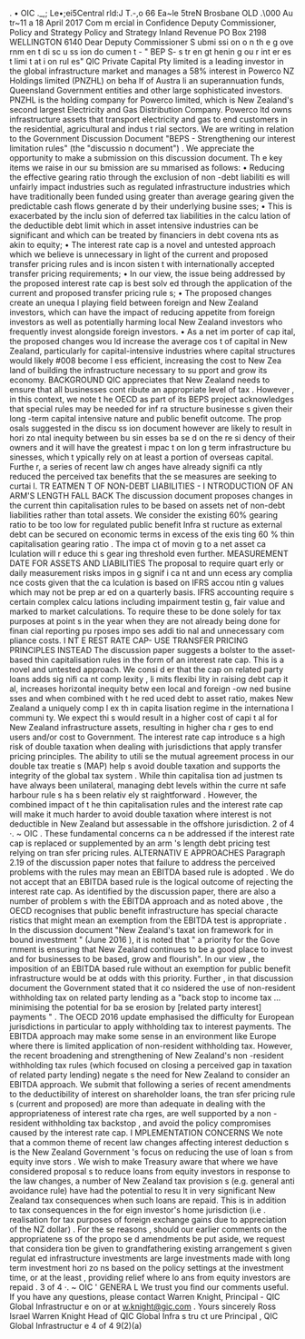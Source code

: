 . • OIC .\_,; Le•;ei5Central rld:J T.-,o 66 Ea~le 5treN Brosbane OLD .\\000 Au tr~11 a 18 April 2017 Com m ercial in Confidence Deputy Commissioner, Policy and Strategy Policy and Strategy Inland Revenue PO Box 2198 WELLINGTON 6140 Dear Deputy Commissioner S ubmi ssi on o n th e g ove rnm en t di sc u ss ion do cumen t - " BEP S- s tr en gt henin g ou r int er es t limi t at i on rul es" QIC Private Capital Pty limited is a leading investor in the global infrastructure market and manages a 58% interest in Powerco NZ Holdings limited (PNZHL) on beha lf of Austra li an superannuation funds, Queensland Government entities and other large sophisticated investors. PNZHL is the holding company for Powerco limited, which is New Zealand's second largest Electricity and Gas Distribution Company. Powerco ltd owns infrastructure assets that transport electricity and gas to end customers in the residential, agricultural and indus t rial sectors. We are writing in relation to the Government Discussion Document "BEPS - Strengthening our interest limitation rules" (the "discussio n document") . We appreciate the opportunity to make a submission on this discussion document. Th e key items we raise in our su bmission are su mmarised as follows: • Reducing the effective gearing ratio through the exclusion of non -debt liabiliti es will unfairly impact industries such as regulated infrastructure industries which have traditionally been funded using greater than average gearing given the predictable cash flows generate d by their underlying busine sses; • This is exacerbated by the inclu sion of deferred tax liabilities in the calcu lation of the deductible debt limit which in asset intensive industries can be significant and which can be treated by financiers in debt covena nts as akin to equity; • The interest rate cap is a novel and untested approach which we believe is unnecessary in light of the current and proposed transfer pricing rules and is incon sisten t with internationally accepted transfer pricing requirements; • In our view, the issue being addressed by the proposed interest rate cap is best solv ed through the application of the current and proposed transfer pricing rule s; • The proposed changes create an unequa l playing field between foreign and New Zealand investors, which can have the impact of reducing appetite from foreign investors as well as potentially harming local New Zealand investors who frequently invest alongside foreign investors. • As a net im porter of cap ital, the proposed changes wou ld increase the average cos t of capital in New Zealand, particularly for capital-intensive industries where capital structures would likely #008 become l ess efficient, increasing the cost to New Zea land of building the infrastructure necessary to su pport and grow its economy. BACKGROUND QIC appreciates that New Zealand needs to ensure that all businesses cont ribute an appropriate level of tax . However , in this context, we note t he OECD as part of its BEPS project acknowledges that special rules may be needed for inf ra structure businesse s given their long -term capital intensive nature and public benefit outcome. The prop osals suggested in the discu ss ion document however are likely to result in hori zo ntal inequity between bu sin esses ba se d on the re si dency of their owners and it will have the greatest i mpac t on lon g term infrastructure bu sinesses, which t ypically rely on at least a portion of overseas capital. Furthe r, a series of recent law ch anges have already signifi ca ntly reduced the perceived tax benefits that the se measures are seeking to curtai l. TR EATMEN T OF NON-DEBT LIABILITIES - I NTRODUCTION OF AN ARM'S LENGTH FALL BACK The discussion document proposes changes in the current thin capitalisation rules to be based on assets net of non-debt liabilities rather than total assets. We consider the existing 60% gearing ratio to be too low for regulated public benefit Infra st ructure as external debt can be secured on economic terms in excess of the exis ting 60 % thin capitalisation gearing ratio . The impa ct of movin g to a net asset ca lculation will r educe thi s gear ing threshold even further. MEASUREMENT DATE FOR ASSETS AND LIABILITIES The proposal to require quart erly or daily measurement risks impos in g signif i ca nt and unn ecess ary complia nce costs given that the ca lculation is based on IFRS accou ntin g values which may not be prep ar ed on a quarterly basis. IFRS accounting require s certain complex calcu lations including impairment testin g, fair value and marked to market calculations. To require these to be done solely for tax purposes at point s in the year when they are not already being done for finan cial reporting pu rposes impo ses addi tio nal and unnecessary com pliance costs. I NT E REST RATE CAP- USE TRANSFER PRICING PRINCIPLES INSTEAD The discussion paper suggests a bolster to the asset-based thin capitalisation rules in the form of an interest rate cap. This is a novel and untested approach. We consi d er that the cap on related party loans adds sig nifi ca nt comp lexity , li mits flexibi lity in raising debt cap it al, increases horizontal inequity betw een local and foreign -ow ned busine sses and when combined with t he red uced debt to asset ratio, makes New Zealand a uniquely comp l ex th in capita lisation regime in the internationa l communi ty. We expect thi s would result in a higher cost of capi t al for New Zealand infrastructure assets, resulting in higher cha r ges to end users and/or cost to Government. The interest rate cap introduce s a high risk of double taxation when dealing with jurisdictions that apply transfer pricing principles. The ability to utili se the mutual agreement process in our double tax treatie s (MAP) help s avoid double taxation and supports the integrity of the global tax system . While thin capitalisa tion ad justmen ts have always been unilateral, managing debt levels within the curre nt safe harbour rule s ha s been relativ ely st raightforward . However, the combined impact of t he thin capitalisation rules and the interest rate cap will make it much harder to avoid double taxation where interest is not deductible in New Zealand but assessable in the offshore jurisdiction. 2 of 4 ·. ~ OIC . These fundamental concerns ca n be addressed if the interest rate cap is replaced or supplemented by an arm 's length debt pricing test relying on tran sfer pricing rules. ALTERNATIV E APPROACHES Paragraph 2.19 of the discussion paper notes that failure to address the perceived problems with the rules may mean an EBITDA based rule is adopted . We do not accept that an EBITDA based rule is the logical outcome of rejecting the interest rate cap. As identified by the discussion paper, there are also a number of problem s with the EBITDA approach and as noted above , the OECD recognises that public benefit infrastructure has special characte ristics that might mean an exemption from the EBITDA test is appropriate . In the discussion document "New Zealand's taxat ion framework for in bound investment " (June 2016 ), it is noted that " a priority for the Gove rnment is ensuring that New Zealand continues to be a good place to invest and for businesses to be based, grow and flourish". In our view , the imposition of an EBITDA based rule without an exemption for public benefit infrastructure would be at odds with this priority. Further , in that discussion document the Government stated that it co nsidered the use of non-resident withholding tax on related party lending as a "back stop to income tax ... minimising the potential for ba se erosion by \[related party interest\] payments " . The OECD 2016 update emphasised the difficulty for European jurisdictions in particular to apply withholding tax to interest payments. The EBITDA approach may make some sense in an environment like Europe where there is limited application of non-resident withholding tax. However, the recent broadening and strengthening of New Zealand's non -resident withholding tax rules (which focused on closing a perceived gap in taxation of related party lending) negate s the need for New Zealand to consider an EBITDA approach. We submit that following a series of recent amendments to the deductibility of interest on shareholder loans, the tran sfer pricing rule s (current and proposed) are more than adequate in dealing with the appropriateness of interest rate cha rges, are well supported by a non -resident withholding tax backstop , and avoid the policy compromises caused by the interest rate cap. I MPLEMENTATION CONCERNS We note that a common theme of recent law changes affecting interest deduction s is the New Zealand Government 's focus on reducing the use of loan s from equity inve stors . We wish to make Treasury aware that where we have considered proposal s to reduce loans from equity investors in response to the law changes, a number of New Zealand tax provision s (e.g. general anti avoidance rule) have had the potential to resu lt in very significant New Zealand tax consequences when such loans are repaid. This is in addition to tax consequences in the for eign investor's home jurisdiction (i.e . realisation for tax purposes of foreign exchange gains due to appreciation of the NZ dollar) . For the se reasons , should our earlier comments on the appropriatene ss of the propo se d amendments be put aside, we request that considera tion be given to grandfathering existing arrangement s given regulat ed infrastructure investments are large investments made with long term investment hori zo ns based on the policy settings at the investment time, or at the least , providing relief where lo ans from equity investors are repaid . 3 of 4 ·. ~ OIC ' GENERA L We trust you find our comments useful. If you have any questions, please contact Warren Knight, Principal - QIC Global Infrastructur e on or at w.knight@gic.com . Yours sincerely Ross Israel Warren Knight Head of QIC Global Infra s tru ct ure Principal , QIC Global Infrastructur e 4 of 4 9(2)(a)